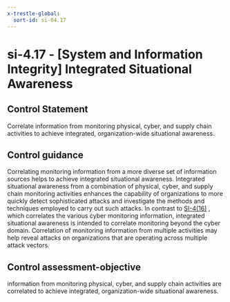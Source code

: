 ```yaml
---
x-trestle-global:
  sort-id: si-04.17
---
```


# si-4.17 - \[System and Information Integrity\] Integrated Situational Awareness

## Control Statement

Correlate information from monitoring physical, cyber, and supply chain activities to achieve integrated, organization-wide situational awareness.

## Control guidance

Correlating monitoring information from a more diverse set of information sources helps to achieve integrated situational awareness. Integrated situational awareness from a combination of physical, cyber, and supply chain monitoring activities enhances the capability of organizations to more quickly detect sophisticated attacks and investigate the methods and techniques employed to carry out such attacks. In contrast to [SI-4(16)](#si-4.16) , which correlates the various cyber monitoring information, integrated situational awareness is intended to correlate monitoring beyond the cyber domain. Correlation of monitoring information from multiple activities may help reveal attacks on organizations that are operating across multiple attack vectors.

## Control assessment-objective

information from monitoring physical, cyber, and supply chain activities are correlated to achieve integrated, organization-wide situational awareness.
